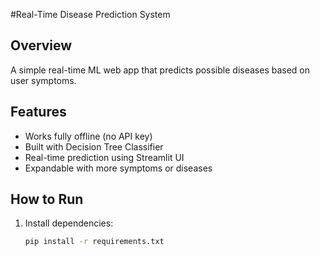 #Real-Time Disease Prediction System

## Overview
A simple real-time ML web app that predicts possible diseases based on user symptoms.

## Features
- Works fully offline (no API key)
- Built with Decision Tree Classifier
- Real-time prediction using Streamlit UI
- Expandable with more symptoms or diseases

## How to Run
1. Install dependencies:
   ```bash
   pip install -r requirements.txt
